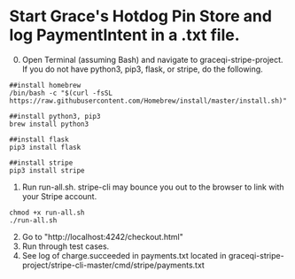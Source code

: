 # Start Grace's Hotdog Pin Store and log PaymentIntent in a .txt file. 

0. Open Terminal (assuming Bash) and navigate to graceqi-stripe-project. If you do not have python3, pip3, flask, or stripe, do the following.
```
##install homebrew
/bin/bash -c "$(curl -fsSL https://raw.githubusercontent.com/Homebrew/install/master/install.sh)"

##install python3, pip3
brew install python3

##install flask
pip3 install flask

##install stripe
pip3 install stripe

```
1. Run run-all.sh. stripe-cli may bounce you out to the browser to link with your Stripe account.
```
chmod +x run-all.sh
./run-all.sh

```
2. Go to "http://localhost:4242/checkout.html"
3. Run through test cases.
4. See log of charge.succeeded in payments.txt located in graceqi-stripe-project/stripe-cli-master/cmd/stripe/payments.txt